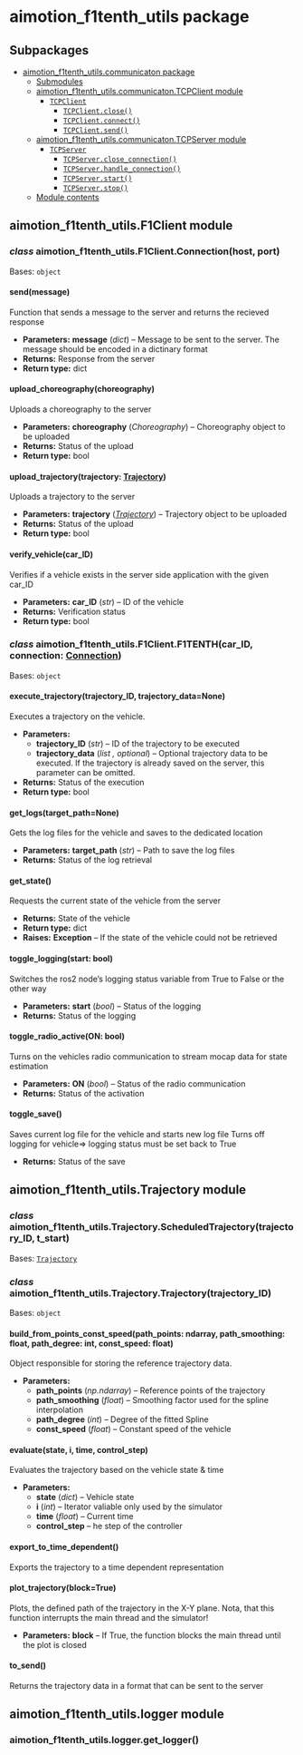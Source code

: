 # aimotion_f1tenth_utils package

## Subpackages

* [aimotion_f1tenth_utils.communicaton package](aimotion_f1tenth_utils.communicaton.md)
  * [Submodules](aimotion_f1tenth_utils.communicaton.md#submodules)
  * [aimotion_f1tenth_utils.communicaton.TCPClient module](aimotion_f1tenth_utils.communicaton.md#module-aimotion_f1tenth_utils.communicaton.TCPClient)
    * [`TCPClient`](aimotion_f1tenth_utils.communicaton.md#aimotion_f1tenth_utils.communicaton.TCPClient.TCPClient)
      * [`TCPClient.close()`](aimotion_f1tenth_utils.communicaton.md#aimotion_f1tenth_utils.communicaton.TCPClient.TCPClient.close)
      * [`TCPClient.connect()`](aimotion_f1tenth_utils.communicaton.md#aimotion_f1tenth_utils.communicaton.TCPClient.TCPClient.connect)
      * [`TCPClient.send()`](aimotion_f1tenth_utils.communicaton.md#aimotion_f1tenth_utils.communicaton.TCPClient.TCPClient.send)
  * [aimotion_f1tenth_utils.communicaton.TCPServer module](aimotion_f1tenth_utils.communicaton.md#module-aimotion_f1tenth_utils.communicaton.TCPServer)
    * [`TCPServer`](aimotion_f1tenth_utils.communicaton.md#aimotion_f1tenth_utils.communicaton.TCPServer.TCPServer)
      * [`TCPServer.close_connection()`](aimotion_f1tenth_utils.communicaton.md#aimotion_f1tenth_utils.communicaton.TCPServer.TCPServer.close_connection)
      * [`TCPServer.handle_connection()`](aimotion_f1tenth_utils.communicaton.md#aimotion_f1tenth_utils.communicaton.TCPServer.TCPServer.handle_connection)
      * [`TCPServer.start()`](aimotion_f1tenth_utils.communicaton.md#aimotion_f1tenth_utils.communicaton.TCPServer.TCPServer.start)
      * [`TCPServer.stop()`](aimotion_f1tenth_utils.communicaton.md#aimotion_f1tenth_utils.communicaton.TCPServer.TCPServer.stop)
  * [Module contents](aimotion_f1tenth_utils.communicaton.md#module-aimotion_f1tenth_utils.communicaton)

## aimotion_f1tenth_utils.F1Client module

### *class* aimotion_f1tenth_utils.F1Client.Connection(host, port)

Bases: `object`

#### send(message)

Function that sends a message to the server and returns the recieved response

* **Parameters:**
  **message** (*dict*) – Message to be sent to the server. The message should be encoded in a dictinary format
* **Returns:**
  Response from the server
* **Return type:**
  dict

#### upload_choreography(choreography)

Uploads a choreography to the server

* **Parameters:**
  **choreography** (*Choreography*) – Choreography object to be uploaded
* **Returns:**
  Status of the upload
* **Return type:**
  bool

#### upload_trajectory(trajectory: [Trajectory](#aimotion_f1tenth_utils.Trajectory.Trajectory))

Uploads a trajectory to the server

* **Parameters:**
  **trajectory** ([*Trajectory*](#aimotion_f1tenth_utils.Trajectory.Trajectory)) – Trajectory object to be uploaded
* **Returns:**
  Status of the upload
* **Return type:**
  bool

#### verify_vehicle(car_ID)

Verifies if a vehicle exists in the server side application with the given car_ID

* **Parameters:**
  **car_ID** (*str*) – ID of the vehicle
* **Returns:**
  Verification status
* **Return type:**
  bool

### *class* aimotion_f1tenth_utils.F1Client.F1TENTH(car_ID, connection: [Connection](#aimotion_f1tenth_utils.F1Client.Connection))

Bases: `object`

#### execute_trajectory(trajectory_ID, trajectory_data=None)

Executes a trajectory on the vehicle.

* **Parameters:**
  * **trajectory_ID** (*str*) – ID of the trajectory to be executed
  * **trajectory_data** (*list* *,* *optional*) – Optional trajectory data to be executed. If the trajectory is already saved on the server, this parameter can be omitted.
* **Returns:**
  Status of the execution
* **Return type:**
  bool

#### get_logs(target_path=None)

Gets the log files for the vehicle and saves to the dedicated location

* **Parameters:**
  **target_path** (*str*) – Path to save the log files
* **Returns:**
  Status of the log retrieval

#### get_state()

Requests the current state of the vehicle from the server

* **Returns:**
  State of the vehicle
* **Return type:**
  dict
* **Raises:**
  **Exception** – If the state of the vehicle could not be retrieved

#### toggle_logging(start: bool)

Switches the ros2 node’s logging status variable from True to False or the other way

* **Parameters:**
  **start** (*bool*) – Status of the logging
* **Returns:**
  Status of the logging

#### toggle_radio_active(ON: bool)

Turns on the vehicles radio communication to stream mocap data for state estimation

* **Parameters:**
  **ON** (*bool*) – Status of the radio communication
* **Returns:**
  Status of the activation

#### toggle_save()

Saves current log file for the vehicle and starts new log file
Turns off logging for vehicle=> logging status must be set back to True

* **Returns:**
  Status of the save

## aimotion_f1tenth_utils.Trajectory module

### *class* aimotion_f1tenth_utils.Trajectory.ScheduledTrajectory(trajectory_ID, t_start)

Bases: [`Trajectory`](#aimotion_f1tenth_utils.Trajectory.Trajectory)

### *class* aimotion_f1tenth_utils.Trajectory.Trajectory(trajectory_ID)

Bases: `object`

#### build_from_points_const_speed(path_points: ndarray, path_smoothing: float, path_degree: int, const_speed: float)

Object responsible for storing the reference trajectory data.

* **Parameters:**
  * **path_points** (*np.ndarray*) – Reference points of the trajectory
  * **path_smoothing** (*float*) – Smoothing factor used for the spline interpolation
  * **path_degree** (*int*) – Degree of the fitted Spline
  * **const_speed** (*float*) – Constant speed of the vehicle

#### evaluate(state, i, time, control_step)

Evaluates the trajectory based on the vehicle state & time

* **Parameters:**
  * **state** (*dict*) – Vehicle state
  * **i** (*int*) – Iterator valiable only used by the simulator
  * **time** (*float*) – Current time
  * **control_step** – he step of the controller

#### export_to_time_dependent()

Exports the trajectory to a time dependent representation

#### plot_trajectory(block=True)

Plots, the defined path of the trajectory in the X-Y plane. Nota, that this function interrupts the main thread and the simulator!

* **Parameters:**
  **block** – If True, the function blocks the main thread until the plot is closed

#### to_send()

Returns the trajectory data in a format that can be sent to the server

## aimotion_f1tenth_utils.logger module

### aimotion_f1tenth_utils.logger.get_logger()
